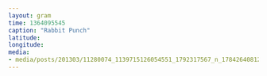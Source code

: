 ```yaml
---
layout: gram
time: 1364095545
caption: "Rabbit Punch"
latitude: 
longitude: 
media:
- media/posts/201303/11280074_1139715126054551_1792317567_n_17842640812000351.jpg
---
```

